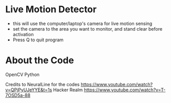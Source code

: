# Live Motion Detector

- this will use the computer/laptop's camera for live motion sensing
- set the camera to the area you want to monitor, and stand clear before activation 
- Press Q to quit program

# About the Code
OpenCV Python

Credits to NeuralLine for the codes
https://www.youtube.com/watch?v=QPjPyUJeYYE&t=1s
Hacker Realm
https://www.youtube.com/watch?v=T-7OSD5a-88
